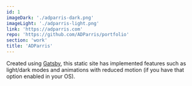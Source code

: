 ```yaml
---
id: 1
imageDark: './adparris-dark.png'
imageLight: './adparris-light.png'
link: 'https://adparris.com'
repo: 'https://github.com/ADParris/portfolio'
section: 'work'
title: 'ADParris'
---
```


Created using [Gatsby](https://www.gatsbyjs.com), this static site has implemented features such as light/dark modes and animations with reduced motion (if you have that option enabled in your OS).
